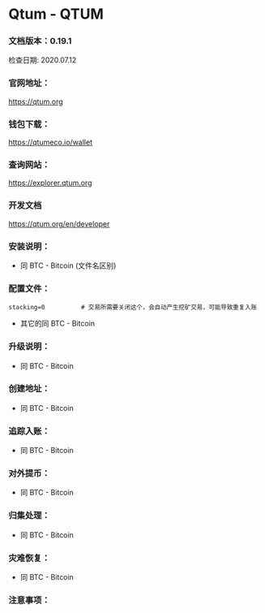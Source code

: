 # Qtum - QTUM

### 文档版本：0.19.1
检查日期: 2020.07.12

### 官网地址：
https://qtum.org

### 钱包下载：
https://qtumeco.io/wallet

### 查询网站：
https://explorer.qtum.org

### 开发文档
https://qtum.org/en/developer

### 安装说明：
* 同 BTC - Bitcoin (文件名区别)

### 配置文件：
```
stacking=0          # 交易所需要关闭这个，会自动产生挖矿交易，可能导致重复入账  
```
* 其它的同 BTC - Bitcoin

### 升级说明：
* 同 BTC - Bitcoin

### 创建地址：
* 同 BTC - Bitcoin

### 追踪入账：
* 同 BTC - Bitcoin

### 对外提币：
* 同 BTC - Bitcoin

### 归集处理：
* 同 BTC - Bitcoin

### 灾难恢复：
* 同 BTC - Bitcoin

### 注意事项：
